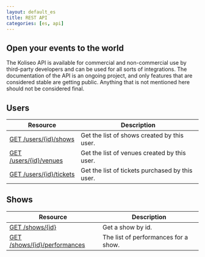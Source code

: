 ```yaml
---
layout: default_es
title: REST API
categories: [es, api]
---
```


## Open your events to the world

The Koliseo API is available for commercial and non-commercial use by third-party developers and can be used for all sorts of integrations. The documentation of the API is an ongoing project, and only features that are considered stable are getting public. Anything that is not mentioned here should not be considered final.

## Users

<table>
	<thead>
		<tr><th>Resource</th><th>Description</th></tr>
	</thead>
	<tbody>
		<tr><td><a href="/api-user-shows">GET /users/{id}/shows</a></td><td>Get the list of shows created by this user.</td></tr>
		<tr><td><a href="/api-user-venues">GET /users/{id}/venues</a></td><td>Get the list of venues created by this user.</td></tr>
		<tr><td><a href="/api-user-tickets">GET /users/{id}/tickets</a></td><td>Get the list of tickets purchased by this user. </td></tr>
	</tbody>
</table>

## Shows

<table>
	<thead>
		<tr><th>Resource</th><th>Description</th></tr>
	</thead>
	<tbody>
		<tr><td><a href="/api-shows">GET /shows/{id}</a></td><td>Get a show by id.</td></tr>
		<tr><td><a href="/api-shows-performances">GET /shows/{id}/performances</a></td><td>The list of performances for a show.</td></tr>
	</tbody>
</table>